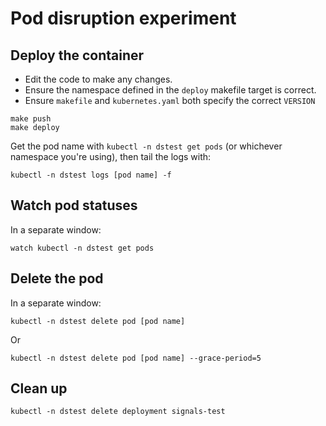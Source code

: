 # Pod disruption experiment

## Deploy the container

* Edit the code to make any changes.
* Ensure the namespace defined in the `deploy` makefile target is correct.
* Ensure `makefile` and `kubernetes.yaml` both specify the correct `VERSION`

```
make push
make deploy
```

Get the pod name with `kubectl -n dstest get pods` (or whichever namespace
you're using), then tail the logs with:

```
kubectl -n dstest logs [pod name] -f
```

## Watch pod statuses

In a separate window:

```
watch kubectl -n dstest get pods
```

## Delete the pod

In a separate window:

```
kubectl -n dstest delete pod [pod name]
```

Or

```
kubectl -n dstest delete pod [pod name] --grace-period=5
```

## Clean up

```
kubectl -n dstest delete deployment signals-test
```
